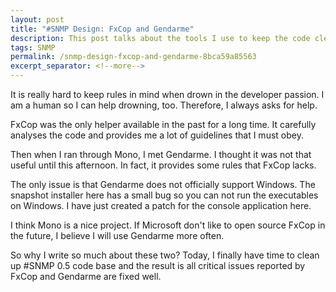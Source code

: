 ```yaml
---
layout: post
title: "#SNMP Design: FxCop and Gendarme"
description: This post talks about the tools I use to keep the code clean.
tags: SNMP
permalink: /snmp-design-fxcop-and-gendarme-8bca59a85563
excerpt_separator: <!--more-->
---
```

It is really hard to keep rules in mind when drown in the developer passion. I am a human so I can help drowning, too. Therefore, I always asks for help.
<!--more-->

FxCop was the only helper available in the past for a long time. It carefully analyses the code and provides me a lot of guidelines that I must obey.

Then when I ran through Mono, I met Gendarme. I thought it was not that useful until this afternoon. In fact, it provides some rules that FxCop lacks.

The only issue is that Gendarme does not officially support Windows. The snapshot installer here has a small bug so you can not run the executables on Windows. I have just created a patch for the console application here.

I think Mono is a nice project. If Microsoft don't like to open source FxCop in the future, I believe I will use Gendarme more often.

So why I write so much about these two? Today, I finally have time to clean up #SNMP 0.5 code base and the result is all critical issues reported by FxCop and Gendarme are fixed well.
